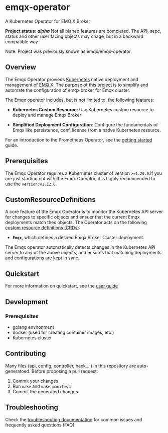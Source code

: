 # emqx-operator

A Kubernetes Operator for EMQ X Broker

**Project status: *alpha*** Not all planed features are completed. The API, sepc, status and other user facing objects may chage, but in a backward compatible way.

Note: Project was previously known as emqx/emqx-operator.

## Overview

The Emqx Operator provieds [Kubernetes](https://kubernetes.io/) native deployment and management of [EMQ X](https://www.emqx.io/). The purpose of this project is to simplify and automate the configuration of emqx broker for Emqx cluster.

The Emqx operator includes, but is not limited to, the following features:

* **Kubernetes Custom Resource**: Use Kubernetes custom resource to deploy and manage Emqx Broker

* **Simplified Deployment Configuration**: Configure the fundamentals of Emqx like persistence, conf, license from a native Kubernetes resource.

For an introduction to the Prometheus Operator, see the [getting started](docs/user-guides/getting-started.md) guide.

## Prerequisites

The Emqx Operator requires a Kubernetes cluster of version `>=1.20.0`.If you are just starting out with the Emqx Operator, it is highly recommended to use the `version:v1.12.0`.

## CustomResourceDefinitions

A core feature of the Emqx Operator is to monitor the Kubernetes API server for changes to specific objects and ensuer that the current Emqx deployments match thes objects.
The Operator acts on the following [custom resource definitions (CRDs)](https://kubernetes.io/docs/tasks/access-kubernetes-api/extend-api-custom-resource-definitions/):

* **`Emqx`**, which defines a desired Emqx Broker Cluster deployment.

The Emqx operator automatically detects changes in the Kubernetes API server to any of the above objects, and ensures that matching deployments and configurations are kept in sync.

## Quickstart

For more information on quickstart, see the [user guide](docs/user-guides/getting-started-cn.md)

## Development

### Prerequisites

- golang environment
- docker (used for creating container images, etc.)
- Kubernetes cluster
  
## Contributing
Many files (api, config, controller, hack,...) in this repository are auto-generatoed. 
Before proposing a pull request:

1. Commit your changes.
2. Run `make` and `make manifests`
3. Commit the generated changes.

## Troubleshooting
Check the [troubleshooting documentation](docs/troubleshooting.md) for common issues and frequently asked questions (FAQ).